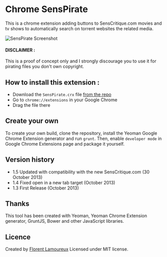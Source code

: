 # Chrome SensPirate

This is a chrome extension adding buttons to SensCritique.com movies and tv shows to automatically search on torrent websites the related media.

![SensPirate Screenshot](http://i.imgur.com/XqvIFDk.png)

#### DISCLAIMER :
This is a proof of concept only and I strongly discourage you to use it for pirating files you don't own copyright.

## How to install this extension :
- Download the `SensPirate.crx` file [from the repo](https://github.com/flrent/chrome-sens-pirate/raw/master/SensPirate.crx)
- Go to `chrome://extensions` in your Google Chrome
- Drag the file there

## Create your own
To create your own build, clone the repository, install the Yeoman Google Chrome Extension generator and run `grunt`.
Then, enable `developer mode` in Google Chrome Extensions page and package it yourself.

## Version history
- 1.5 Updated with compatibility with the new SensCritique.com (30 October 2013)
- 1.4 Fixed open in a new tab target (October 2013)
- 1.3 First Release (October 2013)

## Thanks
This tool has been created with Yeoman, Yeoman Chrome Extension generator, GruntJS, Bower and other JavaScript libraries.

## Licence
Created by [Florent Lamoureux](http://twitter.com/flrent) 
Licensed under MIT license.
